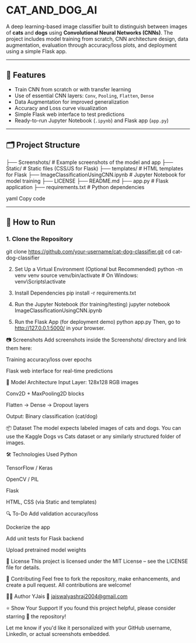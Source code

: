 # CAT_AND_DOG_AI
A deep learning-based image classifier built to distinguish between images of **cats** and **dogs** using **Convolutional Neural Networks (CNNs)**. The project includes model training from scratch, CNN architecture design, data augmentation, evaluation through accuracy/loss plots, and deployment using a simple Flask app.

---

## 🚀 Features

- Train CNN from scratch or with transfer learning
- Use of essential CNN layers: `Conv`, `Pooling`, `Flatten`, `Dense`
- Data Augmentation for improved generalization
- Accuracy and Loss curve visualization
- Simple Flask web interface to test predictions
- Ready-to-run Jupyter Notebook (`.ipynb`) and Flask app (`app.py`)

---

## 🗂️ Project Structure

├── Screenshots/ # Example screenshots of the model and app
├── Static/ # Static files (CSS/JS for Flask)
├── templates/ # HTML templates for Flask
├── ImageClassificationUsingCNN.ipynb # Jupyter Notebook for model training
├── LICENSE
├── README.md
├── app.py # Flask application
├── requirements.txt # Python dependencies

yaml
Copy code

---

## 🧪 How to Run

### 1. Clone the Repository
git clone https://github.com/your-username/cat-dog-classifier.git
cd cat-dog-classifier

2. Set Up a Virtual Environment (Optional but Recommended)
python -m venv venv
source venv/bin/activate  # On Windows: venv\Scripts\activate

3. Install Dependencies
pip install -r requirements.txt

4. Run the Jupyter Notebook (for training/testing)
jupyter notebook ImageClassificationUsingCNN.ipynb

5. Run the Flask App (for deployment demo)
python app.py
Then, go to http://127.0.0.1:5000/ in your browser.

📷 Screenshots
Add screenshots inside the Screenshots/ directory and link them here:


Training accuracy/loss over epochs


Flask web interface for real-time predictions

🧠 Model Architecture
Input Layer: 128x128 RGB images

Conv2D + MaxPooling2D blocks

Flatten → Dense → Dropout layers

Output: Binary classification (cat/dog)

📦 Dataset
The model expects labeled images of cats and dogs. You can use the Kaggle Dogs vs Cats dataset or any similarly structured folder of images.

🛠️ Technologies Used
Python

TensorFlow / Keras

OpenCV / PIL

Flask

HTML, CSS (via Static and templates)

🔍 To-Do
 Add validation accuracy/loss

 Dockerize the app

 Add unit tests for Flask backend

 Upload pretrained model weights

📄 License
This project is licensed under the MIT License – see the LICENSE file for details.

🤝 Contributing
Feel free to fork the repository, make enhancements, and create a pull request. All contributions are welcome!

🙋‍♂️ Author
YJais
📧 jaiswalyashraj2004@gmail.com

⭐️ Show Your Support
If you found this project helpful, please consider starring 🌟 the repository!

Let me know if you'd like it personalized with your GitHub username, LinkedIn, or actual screenshots embedded.
